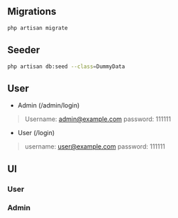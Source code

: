 ## Migrations
```bash
php artisan migrate
```

## Seeder
```bash
php artisan db:seed --class=DummyData
```

## User
- Admin (/admin/login)
> Username: admin@example.com
password: 111111

- User (/login)
> username: user@example.com
password: 111111

## UI
### User

### Admin
